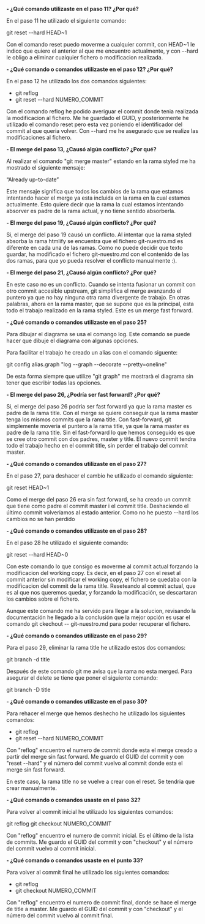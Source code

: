 **- ¿Qué comando utilizaste en el paso 11? ¿Por qué?**

En el paso 11 he utilizado el siguiente comando:

git reset --hard HEAD~1

Con el comando reset puedo moverme a cualquier commit, con HEAD~1 le indico que quiero el anterior
al que me encuentro actualmente, y con --hard le obligo a eliminar cualquier fichero o modificacion
realizada.

  
**- ¿Qué comando o comandos utilizaste en el paso 12? ¿Por qué?**

En el paso 12 he utilizado los dos comandos siguientes:

- git reflog
- git reset --hard NUMERO_COMMIT 

Con el comando reflog he podido averiguar el commit donde tenia realizada la modificacion al fichero.
Me he guardado el GUID, y posteriormente he utilizado el comando reset pero esta vez poniendo el 
identificador del commit al que queria volver. Con --hard me he asegurado que se realize las modificaciones
al fichero.


**- El merge del paso 13, ¿Causó algún conflicto? ¿Por qué?**

Al realizar el comando "git merge master" estando en la rama styled me ha mostrado el siguiente mensaje:

“Already up-to-date”

Este mensaje significa que todos los cambios de la rama que estamos intentando hacer el merge ya esta incluida
en la rama en la cual estamos actualmente. 
Esto quiere decir que la rama la cual estamos intentando absorver es padre de la rama actual, y no tiene sentido
absorberla.


**- El merge del paso 19, ¿Causó algún conflicto? ¿Por qué?**

Si, el merge del paso 19 causó un conflicto. Al intentar que la rama styled absorba la rama htmlify se encuentra 
que el fichero git-nuestro.md es diferente en cada una de las ramas. Como no puede decidir que texto guardar,
ha modificado el fichero git-nuestro.md con el contenido de las dos ramas, para que yo pueda resolver el conflicto
manualmente :).


**- El merge del paso 21, ¿Causó algún conflicto? ¿Por qué?**

En este caso no es un conflicto. Cuando se intenta fusionar un commit con otro commit
accesible upstream, git simplifica el merge avanzando el puntero ya que no hay ninguna otra rama divergente
de trabajo. En otras palabras, ahora en la rama master, que se supone que es la principal, esta todo el trabajo
realizado en la rama styled. Este es un merge fast forward.


**- ¿Qué comando o comandos utilizaste en el paso 25?**

Para dibujar el diagrama se usa el comango log. Este comando se puede hacer que dibuje el diagrama con algunas
opciones.

Para facilitar el trabajo he creado un alias con el comando siguente:

git config alias.graph "log --graph --decorate --pretty=oneline"

De esta forma siempre que utilize "git graph" me mostrarà el diagrama sin tener que escribir todas las opciones.


**- El merge del paso 26, ¿Podría ser fast forward? ¿Por qué?**

Si, el merge del paso 26 podria ser fast forward ya que la rama master es padre de la rama title. Con el merge se quiere
conseguir que la rama master tenga los mismos commits que la rama title. Con fast-forward, git simplemente moveria el
puntero a la rama title, ya que la rama master es padre de la rama title. Sin el fast-forward lo que hemos
conseguido es que se cree otro commit con dos padres, master y title. El nuevo commit tendra todo el trabajo
hecho en el commit title, sin perder el trabajo del commit master.


**- ¿Qué comando o comandos utilizaste en el paso 27?**

En el paso 27, para deshacer el cambio he utilizado el comando siguiente:

git reset HEAD~1

Como el merge del paso 26 era sin fast forward, se ha creado un commit que tiene como padre el commit master i el commit title.
Deshaciendo el último commit volveriamos al estado anterior. Como no he puesto --hard los cambios no se han perdido 


**- ¿Qué comando o comandos utilizaste en el paso 28?**

En el paso 28 he utilizado el siguiente comando:

git reset --hard HEAD~0

Con este comando lo que consigo es moverme al commit actual forzando la modificacion del working copy. Es decir, en el paso
27 con el reset al commit anterior sin modificar el working copy, el fichero se quedaba con la modificacion del commit de la
rama title. Reseteando al commit actual, que es al que nos queremos quedar, y forzando la modificación, se descartaran los 
cambios sobre el fichero.

Aunque este comando me ha servido para llegar a la solucion, revisando la documentación he llegado a la conclusión que la mejor opción es usar el comando git ckechout -- git-nuestro.md para poder recuperar el fichero.


**- ¿Qué comando o comandos utilizaste en el paso 29?**

Para el paso 29, eliminar la rama title he utilizado estos dos comandos:

git branch -d title

Después de este comando git me avisa que la rama no esta merged. Para asegurar el
delete se tiene que poner el siguiente comando:

git branch -D title

**- ¿Qué comando o comandos utilizaste en el paso 30?**

Para rehacer el merge que hemos deshecho he utilizado los siguientes comandos:

- git reflog
- git reset --hard NUMERO_COMMIT

Con "reflog" encuentro el numero de commit donde esta el merge creado a partir
del merge sin fast forward.
Me guardo el GUID del commit y con "reset --hard" y el número del commit 
vuelvo al commit donde esta el merge sin fast forward. 

En este caso, la rama title no se vuelve a crear con el reset. Se tendria que crear manualmente.

**- ¿Qué comando o comandos usaste en el paso 32?**

Para volver al commit inicial he utilizado los siguientes comandos:

git reflog
git checkout NUMERO_COMMIT

Con "reflog" encuentro el numero de commit inicial. Es el último de la lista de commits.
Me guardo el GUID del commit y con "checkout" y el número del commit
vuelvo al commit inicial.


**- ¿Qué comando o comandos usaste en el punto 33?**

Para volver al commit final he utilizado los siguientes comandos:

- git reflog
- git checkout NUMERO_COMMIT

Con "reflog" encuentro el numero de commit final, donde se hace el merge de title a master.
Me guardo el GUID del commit y con "checkout" y el número del commit
vuelvo al commit final.
